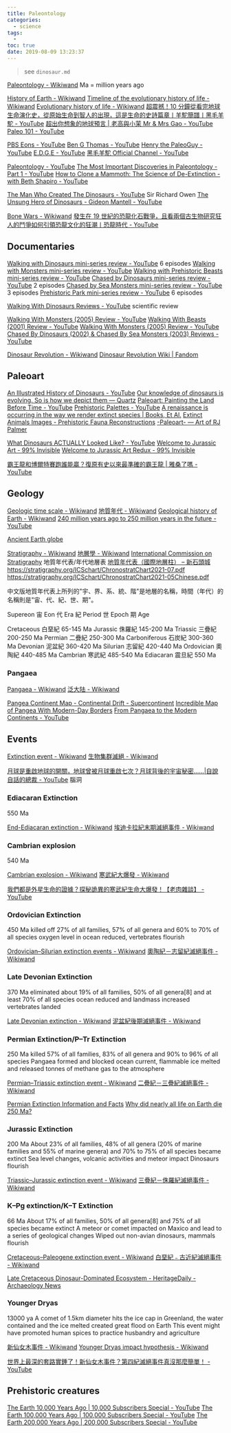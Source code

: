 ```yaml
---
title: Paleontology
categories:
  - science
tags:
  -
toc: true
date: 2019-08-09 13:23:37
---
```


> see `dinosaur.md`

[Paleontology - Wikiwand](https://www.wikiwand.com/en/Paleontology)
Ma = million years ago

[History of Earth - Wikiwand](https://www.wikiwand.com/en/History_of_Earth)
[Timeline of the evolutionary history of life - Wikiwand](https://www.wikiwand.com/en/meline_of_the_evolutionary_history_of_life)
[Evolutionary history of life - Wikiwand](https://www.wikiwand.com/en/Evolutionary_history_of_life)
[超震撼！10 分鐘從看完地球生命演化史，從原始生命到智人的出現，這是生命的史詩篇章丨羊駝簡譜丨黑毛羊駝 - YouTube](https://www.youtube.com/watch?v=yI6bYEioLQE)
[超出你想象的地球預言 | 老高與小茉 Mr & Mrs Gao - YouTube](https://www.youtube.com/watch?v=5AseSLCG7wI)
[Paleo 101 - YouTube](https://www.youtube.com/playlist?list=PLomaaRl17MJ7P-uJargRE6e0rgT6W9jXn)

[PBS Eons - YouTube](https://www.youtube.com/channel/UCzR-rom72PHN9Zg7RML9EbA)
[Ben G Thomas - YouTube](https://www.youtube.com/channel/UCDSzwZqgtJEnUzacq3ddoOQ)
[Henry the PaleoGuy - YouTube](https://www.youtube.com/channel/UCN1rSOJNzfjzPOsPXRI-hGA)
[E.D.G.E - YouTube](https://www.youtube.com/channel/UCAaqNKI6oCjlgI4aRV1ciqg)
[黑毛羊駝 Official Channel - YouTube](https://www.youtube.com/channel/UC25RIadI5WQcRS8CvB_nqKQ)

[Paleontology - YouTube](https://www.youtube.com/playlist?list=PLBtl--wlbVeWAR-r9iWM-90c8LM1SaPQ7)
[The Most Important Discoveries in Paleontology - Part 1 - YouTube](https://www.youtube.com/watch?v=Kj_eSURwGas)
[How to Clone a Mammoth: The Science of De-Extinction - with Beth Shapiro - YouTube](https://www.youtube.com/watch?v=xO043PSBnKU)

[The Man Who Created The Dinosaurs - YouTube](https://www.youtube.com/watch?v=_irPNoHYAco) Sir Richard Owen
[The Unsung Hero of Dinosaurs - Gideon Mantell - YouTube](https://www.youtube.com/watch?v=Ymx7_u845yY)

[Bone Wars - Wikiwand](https://www.wikiwand.com/en/Bone_Wars)
[發生在 19 世紀的恐龍化石戰爭，且看兩個古生物研究狂人的鬥爭如何引領恐龍文化的狂潮丨恐龍時代 - YouTube](https://www.youtube.com/watch?v=XpQ5AVunmy4)

## Documentaries

[Walking with Dinosaurs mini-series review - YouTube](https://www.youtube.com/watch?v=Cl1OOZP4rnE) 6 episodes
[Walking with Monsters mini-series review - YouTube](https://www.youtube.com/watch?v=Ya5TBFQO9n0)
[Walking with Prehistoric Beasts mini-series review - YouTube](https://www.youtube.com/watch?v=vXLUG_ZgaR0)
[Chased by Dinosaurs mini-series review - YouTube](https://www.youtube.com/watch?v=BQ7-aiKoxe4) 2 episodes
[Chased by Sea Monsters mini-series review - YouTube](https://www.youtube.com/watch?v=2bSk4vbMNe8) 3 episodes
[Prehistoric Park mini-series review - YouTube](https://www.youtube.com/watch?v=xVwCo8u7H50) 6 episodes

[Walking With Dinosaurs Reviews - YouTube](https://www.youtube.com/playlist?list=PLnlSriM4g75_weGmrlPLaYZPdp2yK7_50) scientific review

[Walking With Monsters (2005) Review - YouTube](https://www.youtube.com/watch?v=6_rbO-fEOEQ)
[Walking With Beasts (2001) Review - YouTube](https://www.youtube.com/watch?v=VovPn_oQQlI)
[Walking With Monsters (2005) Review - YouTube](https://www.youtube.com/watch?v=6_rbO-fEOEQ)
[Chased By Dinosaurs (2002) & Chased By Sea Monsters (2003) Reviews - YouTube](https://www.youtube.com/watch?v=_URbj7YRRDM)

[Dinosaur Revolution - Wikiwand](https://www.wikiwand.com/en/Dinosaur_Revolution)
[Dinosaur Revolution Wiki | Fandom](https://dinosaurrevolution.fandom.com/wiki/Dinosaur_Revolution_Wiki)

## Paleoart

[An Illustrated History of Dinosaurs - YouTube](https://www.youtube.com/watch?v=JDnQmBFxIfE)
[Our knowledge of dinosaurs is evolving. So is how we depict them — Quartz](https://qz.com/1579292/our-knowledge-of-dinosaurs-is-evolving-so-is-how-we-depict-them/)
[Paleoart: Painting the Land Before Time - YouTube](https://www.youtube.com/watch?v=buWdVFHYLnI)
[Prehistoric Palettes - YouTube](https://www.youtube.com/playlist?list=PLomaaRl17MJ6K0zSBnQJ05cTuK67pds4g)
[A renaissance is occurring in the way we render extinct species | Books, Et Al.](https://blogs.sciencemag.org/books/2020/07/07/paleoart/)
[Extinct Animals Images - Prehistoric Fauna Reconstructions](https://prehistoric-fauna.com/)
[-Paleoart- — Art of RJ Palmer](https://www.rj-palmer.com/paleoart)

[What Dinosaurs ACTUALLY Looked Like? - YouTube](https://www.youtube.com/watch?v=xaQJbozY_Is)
[Welcome to Jurassic Art - 99% Invisible](https://99percentinvisible.org/episode/welcome-to-jurassic-art/)
[Welcome to Jurassic Art Redux - 99% Invisible](https://99percentinvisible.org/episode/welcome-to-jurassic-art-redux/)

[霸王龍和博爾特賽跑誰能贏？復原有史以來最準確的霸王龍 | 雅桑了嗎 - YouTube](https://www.youtube.com/watch?v=Ybb3e6DGKTE)

## Geology

[Geologic time scale - Wikiwand](https://www.wikiwand.com/en/Geologic_time_scale)
[地質年代 - Wikiwand](https://www.wikiwand.com/zh-hant/%E5%9C%B0%E8%B4%A8%E5%B9%B4%E4%BB%A3)
[Geological history of Earth - Wikiwand](https://www.wikiwand.com/en/Geological_history_of_Earth)
[240 million years ago to 250 million years in the future - YouTube](https://www.youtube.com/watch?v=uLahVJNnoZ4)

[Ancient Earth globe](https://dinosaurpictures.org/ancient-earth#370)

[Stratigraphy - Wikiwand](https://www.wikiwand.com/en/Stratigraphy)
[地層學 - Wikiwand](https://www.wikiwand.com/zh-hant/%E5%9C%B0%E5%B1%82%E5%AD%A6)
[International Commission on Stratigraphy](https://stratigraphy.org/chart) 地質年代表/年代地層表
[地質年代表（國際地層柱） – 新石頭城](http://mynotes.org/earth/?p=2500)
https://stratigraphy.org/ICSchart/ChronostratChart2021-07.pdf
https://stratigraphy.org/ICSchart/ChronostratChart2021-05Chinese.pdf

中文版地質年代表上所列的"宇、界、系、統、階"是地層的名稱，時間（年代）的名稱則是"宙、代、紀、世、期"。

Supereon
宙 Eon
代 Era
紀 Period
世 Epoch
期 Age

Cretaceous 白堊紀 65-145 Ma
Jurassic 侏羅紀 145-200 Ma
Triassic 三疊紀 200-250 Ma
Permian 二疊紀 250-300 Ma
Carboniferous 石炭紀 300-360 Ma
Devonian 泥盆紀 360-420 Ma
Silurian 志留紀 420-440 Ma
Ordovician 奧陶紀 440-485 Ma
Cambrian 寒武紀 485-540 Ma
Ediacaran 震旦紀 550 Ma

### Pangaea

[Pangaea - Wikiwand](https://www.wikiwand.com/en/Pangaea)
[泛大陆 - Wikiwand](https://www.wikiwand.com/zh/%E7%9B%A4%E5%8F%A4%E5%A4%A7%E9%99%B8)

[Pangea Continent Map - Continental Drift - Supercontinent](https://geology.com/pangea.htm)
[Incredible Map of Pangea With Modern-Day Borders](https://www.visualcapitalist.com/incredible-map-of-pangea-with-modern-borders/)
[From Pangaea to the Modern Continents - YouTube](https://www.youtube.com/watch?v=WaUk94AdXPA)

## Events

[Extinction event - Wikiwand](https://www.wikiwand.com/en/Extinction_event)
[生物集群滅絕 - Wikiwand](https://www.wikiwand.com/zh-hant/%E7%94%9F%E7%89%A9%E9%9B%86%E7%BE%A4%E7%81%AD%E7%BB%9D)

[月球是重啟地球的開關，地球曾被月球重啟七次？月球背後的宇宙秘密……|自說自話的總裁 - YouTube](https://www.youtube.com/watch?v=wczvneP-hus) 腦洞

### Ediacaran Extinction

550 Ma

[End-Ediacaran extinction - Wikiwand](https://www.wikiwand.com/en/End-Ediacaran_extinction)
[埃迪卡拉紀末期滅絕事件 - Wikiwand](https://www.wikiwand.com/zh-hant/%E5%9F%83%E8%BF%AA%E5%8D%A1%E6%8B%89%E7%BA%AA%E6%9C%AB%E6%9C%9F%E7%81%AD%E7%BB%9D%E4%BA%8B%E4%BB%B6)

### Cambrian explosion

540 Ma

[Cambrian explosion - Wikiwand](https://www.wikiwand.com/en/Cambrian_explosion)
[寒武紀大爆發 - Wikiwand](https://www.wikiwand.com/zh-hant/%E5%AF%92%E6%AD%A6%E7%BA%AA%E5%A4%A7%E7%88%86%E5%8F%91)

[我們都是外星生命的證據？探秘詭異的寒武紀生命大爆發！【老肉雜談】 - YouTube](https://www.youtube.com/watch?v=hssePD_b_NU)

### Ordovician Extinction

450 Ma
killed off 27% of all families, 57% of all genera and 60% to 70% of all species
oxygen level in ocean reduced, vertebrates flourish

[Ordovician–Silurian extinction events - Wikiwand](https://www.wikiwand.com/en/Ordovician%E2%80%93Silurian_extinction_events)
[奧陶紀－志留紀滅絕事件 - Wikiwand](https://www.wikiwand.com/zh-hant/%E5%A5%A7%E9%99%B6%E7%B4%80%EF%BC%8D%E5%BF%97%E7%95%99%E7%B4%80%E6%BB%85%E7%B5%95%E4%BA%8B%E4%BB%B6)

### Late Devonian Extinction

370 Ma
eliminated about 19% of all families, 50% of all genera[8] and at least 70% of all species
ocean reduced and landmass increased
vertebrates landed

[Late Devonian extinction - Wikiwand](https://www.wikiwand.com/en/Late_Devonian_extinction)
[泥盆紀後期滅絕事件 - Wikiwand](https://www.wikiwand.com/zh-hant/%E6%B3%A5%E7%9B%86%E7%B4%80%E5%BE%8C%E6%9C%9F%E6%BB%85%E7%B5%95%E4%BA%8B%E4%BB%B6)

### Permian Extinction/P–Tr Extinction

250 Ma
killed 57% of all families, 83% of all genera and 90% to 96% of all species
Pangaea formed and blocked ocean current, flammable ice melted and released tonnes of methane gas to the atmosphere

[Permian–Triassic extinction event - Wikiwand](https://www.wikiwand.com/en/Permian%E2%80%93Triassic_extinction_event)
[二疊紀－三疊紀滅絕事件 - Wikiwand](https://www.wikiwand.com/zh-hant/%E4%BA%8C%E5%8F%A0%E7%BA%AA%EF%BC%8D%E4%B8%89%E5%8F%A0%E7%BA%AA%E7%81%AD%E7%BB%9D%E4%BA%8B%E4%BB%B6)

[Permian Extinction Information and Facts](https://www.nationalgeographic.com/science/prehistoric-world/permian-extinction/)
[Why did nearly all life on Earth die 250 Ma?](https://io9.gizmodo.com/why-did-nearleary-all-life-on-earth-die-250-million-years-5558871)

### Jurassic Extinction

200 Ma
About 23% of all families, 48% of all genera (20% of marine families and 55% of marine genera) and 70% to 75% of all species became extinct
Sea level changes, volcanic activities and meteor impact
Dinosaurs flourish

[Triassic–Jurassic extinction event - Wikiwand](https://www.wikiwand.com/en/Triassic%E2%80%93Jurassic_extinction_event)
[三疊紀－侏羅紀滅絕事件 - Wikiwand](https://www.wikiwand.com/zh-hant/%E4%B8%89%E7%96%8A%E7%B4%80%EF%BC%8D%E4%BE%8F%E7%BE%85%E7%B4%80%E6%BB%85%E7%B5%95%E4%BA%8B%E4%BB%B6)

### K–Pg extinction/K–T Extinction

66 Ma
About 17% of all families, 50% of all genera[8] and 75% of all species became extinct
A meteor or comet impacted on Maxico and lead to a series of geological changes
Wiped out non-avian dinosaurs, mammals flourish

[Cretaceous–Paleogene extinction event - Wikiwand](https://www.wikiwand.com/en/Cretaceous%E2%80%93Paleogene_extinction_event)
[白堊紀﹣古近紀滅絕事件 - Wikiwand](https://www.wikiwand.com/zh-hant/%E7%99%BD%E5%9E%A9%E7%BA%AA%EF%B9%A3%E5%8F%A4%E8%BF%91%E7%BA%AA%E7%81%AD%E7%BB%9D%E4%BA%8B%E4%BB%B6)

[Late Cretaceous Dinosaur-Dominated Ecosystem - HeritageDaily - Archaeology News](https://www.heritagedaily.com/2020/03/late-cretaceous-dinosaur-dominated-ecosystem/126600)

### Younger Dryas

13000 ya
A comet of 1.5km diameter hits the ice cap in Greenland, the water contained and the ice melted created great flood on Earth
This event might have promoted human spices to practice husbandry and agriculture

[新仙女木事件 - Wikiwand](https://www.wikiwand.com/zh-hant/%E6%96%B0%E4%BB%99%E5%A5%B3%E6%9C%A8%E4%BA%8B%E4%BB%B6)
[Younger Dryas impact hypothesis - Wikiwand](https://www.wikiwand.com/en/Younger_Dryas_impact_hypothesis)

[世界上最深的套路實錘了！新仙女木事件？第四紀滅絕事件真沒那麼簡單！ - YouTube](https://www.youtube.com/watch?v=X0CRr0anHgc)

## Prehistoric creatures

[The Earth 10,000 Years Ago | 10,000 Subscribers Special - YouTube](https://www.youtube.com/watch?v=yXUzXbB9yJ0)
[The Earth 100,000 Years Ago | 100,000 Subscribers Special - YouTube](https://www.youtube.com/watch?v=q81In8Os4nw)
[The Earth 200,000 Years Ago | 200,000 Subscribers Special - YouTube](https://www.youtube.com/watch?v=EAp87u65snM)
